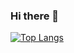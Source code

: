 ### Hi there 👋

[![Top Langs](https://github-readme-stats.vercel.app/api/top-langs/?username=danielcastriani&text_color=f8f8f2&bg_color=171c24&count_private=true)](https://github.com/DanielCastriani)
